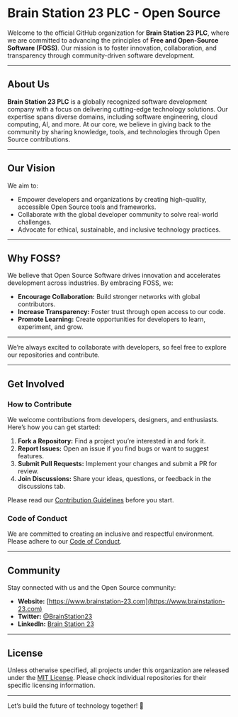 # Brain Station 23 PLC - Open Source

Welcome to the official GitHub organization for **Brain Station 23 PLC**, where we are committed to advancing the principles of **Free and Open-Source Software (FOSS)**. Our mission is to foster innovation, collaboration, and transparency through community-driven software development.

---

## About Us

**Brain Station 23 PLC** is a globally recognized software development company with a focus on delivering cutting-edge technology solutions. Our expertise spans diverse domains, including software engineering, cloud computing, AI, and more. At our core, we believe in giving back to the community by sharing knowledge, tools, and technologies through Open Source contributions.

---

## Our Vision

We aim to:

- Empower developers and organizations by creating high-quality, accessible Open Source tools and frameworks.
- Collaborate with the global developer community to solve real-world challenges.
- Advocate for ethical, sustainable, and inclusive technology practices.

---

## Why FOSS?

We believe that Open Source Software drives innovation and accelerates development across industries. By embracing FOSS, we:

- **Encourage Collaboration:** Build stronger networks with global contributors.
- **Increase Transparency:** Foster trust through open access to our code.
- **Promote Learning:** Create opportunities for developers to learn, experiment, and grow.

---


We’re always excited to collaborate with developers, so feel free to explore our repositories and contribute.

---

## Get Involved

### How to Contribute
We welcome contributions from developers, designers, and enthusiasts. Here’s how you can get started:

1. **Fork a Repository:** Find a project you’re interested in and fork it.
2. **Report Issues:** Open an issue if you find bugs or want to suggest features.
3. **Submit Pull Requests:** Implement your changes and submit a PR for review.
4. **Join Discussions:** Share your ideas, questions, or feedback in the discussions tab.

Please read our [Contribution Guidelines](CONTRIBUTING.md) before you start.

### Code of Conduct
We are committed to creating an inclusive and respectful environment. Please adhere to our [Code of Conduct](CODE_OF_CONDUCT.md).

---

## Community

Stay connected with us and the Open Source community:

- **Website:** [https://www.brainstation-23.com](https://www.brainstation-23.com)
- **Twitter:** [@BrainStation23](https://twitter.com/BrainStation23)
- **LinkedIn:** [Brain Station 23](https://www.linkedin.com/company/brain-station-23/)


---

## License

Unless otherwise specified, all projects under this organization are released under the [MIT License](LICENSE). Please check individual repositories for their specific licensing information.

---

Let’s build the future of technology together! 🌟

